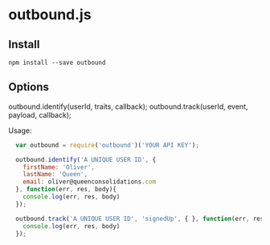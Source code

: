 # outbound.js

## Install

```shell
npm install --save outbound
```

## Options

outbound.identify(userId, traits, callback);
outbound.track(userId, event, payload, callback);

Usage:
```javascript
  var outbound = require('outbound')('YOUR API KEY');

  outbound.identify('A UNIQUE USER ID', {
    firstName: 'Oliver',
    lastName: 'Queen',
    email: oliver@queenconsolidations.com
  }, function(err, res, body){
    console.log(err, res, body)
  });

  outbound.track('A UNIQUE USER ID', 'signedUp', { }, function(err, res, body){
    console.log(err, res, body)
  });

```

